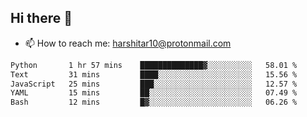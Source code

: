 ## Hi there 👋
- 📫 How to reach me: harshitar10@protonmail.com  
<!--START_SECTION:waka-->

```txt
Python       1 hr 57 mins    ██████████████▓░░░░░░░░░░   58.01 %
Text         31 mins         ████░░░░░░░░░░░░░░░░░░░░░   15.56 %
JavaScript   25 mins         ███░░░░░░░░░░░░░░░░░░░░░░   12.57 %
YAML         15 mins         ██░░░░░░░░░░░░░░░░░░░░░░░   07.49 %
Bash         12 mins         █▓░░░░░░░░░░░░░░░░░░░░░░░   06.26 %
```

<!--END_SECTION:waka-->

<!--
**hharshitarora/hharshitarora** is a ✨ _special_ ✨ repository because its `README.md` (this file) appears on your GitHub profile.

Here are some ideas to get you started:

- 🔭 I’m currently working on ...
- 🌱 I’m currently learning ...
- 👯 I’m looking to collaborate on ...
- 🤔 I’m looking for help with ...
- 💬 Ask me about ...
- 📫 How to reach me: ...
- 😄 Pronouns: ...
- ⚡ Fun fact: ...
-->
